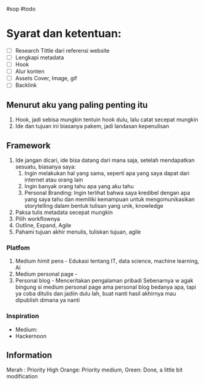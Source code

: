 #sop #todo
# Syarat dan ketentuan:
- [ ] Research Tittle dari referensi website
- [ ] Lengkapi metadata
- [ ] Hook
- [ ] Alur konten
- [ ] Assets Cover, Image, gif
- [ ] Backlink

## Menurut aku yang paling penting itu
1. Hook, jadi sebisa mungkin tentuin hook dulu, lalu catat secepat mungkin
2. Ide dan tujuan ini biasanya pakem, jadi landasan kepenulisan
## Framework
1. Ide jangan dicari, ide bisa datang dari mana saja, setelah mendapatkan sesuatu, biasanya saya:
	1. Ingin melakukan hal yang sama, seperti apa yang saya dapat dari internet atau orang lain
	2. Ingin banyak orang tahu apa yang aku tahu
	3. Personal Branding: Ingin terlihat bahwa saya kredibel dengan apa yang saya tahu dan memiliki kemampuan untuk mengomunikasikan storytelling dalam bentuk tulisan yang unik, knowledge 
2. Paksa tulis metadata secepat mungkin
3. Pilih workflownya
4. Outline, Expand, Agile
5. Pahami tujuan akhir menulis, tuliskan tujuan, agile

### Platfom
1. Medium himit pens - Edukasi tentang IT, data science, machine learning, Ai
2. Medium personal page -
3. Personal blog - Menceritakan pengalaman pribadi 
Sebenarnya w agak bingung si medium personal page ama personal blog bedanya apa, tapi ya coba ditulis dan jadiin dulu lah, buat nanti hasil akhirnya mau dipublish dimana ya nanti
### Inspiration
- Medium: 
- Hackernoon

## Information
Merah : Priority High
Orange: Priority medium, 
Green: Done, a little bit modification